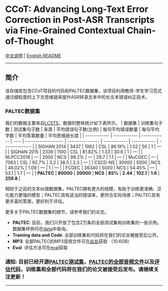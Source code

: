 # CCoT: Advancing Long-Text Error Correction in Post-ASR Transcripts via Fine-Grained Contextual Chain-of-Thought

[中文说明](README.md) | [English README](README_en.md)

---

## 简介

该存储库包含CCoT项目的代码和PALTEC数据集，该项目利用教师-学生学习范式通过细粒度的上下文思维链来提升ASR转录文本中的长文本错误纠正技术。

### PALTEC数据集
我们的数据主要来自[LCSTS](https://aclanthology.org/D15-1229/)，数据的整体统计如下表所示。
| 数据集       | 训练集句子数 | 测试集句子数 | 来源 | 平均错误句子数(比例) | 每句平均错误数量 | 每句平均字数 | 平均答案数量 | 平均思维链长度 |
| ------------ | ------------ | ------------ | ---- | ------------------- | ---------------- | ------------ | ------------ | -------------- |
| SIGHAN 2014  | 3437         | 1062         | CSL  | 86.19%              | 1.52             | 50           | 1            | —              |
| SIGHAN 2015  | 2339         | 1100         | CSL  | 81.82%              | 1.33             | 30.6         | 1            | —              |
| NLPCC2018    | —            | 2000         | NCS  | 99.2%               | —                | 29.7         | 1.1          | —              |
| MuCGEC       | —            | 7063         | CSL  | 92.7%               | 3.2              | 38.5         | 2.3          | —              |
| CSCD-NS      | 30000        | 5000         | NCS  | 46.02%              | 1.09             | —            | 1            | —              |
| FCGEC        | 36340        | 5000         | NCS  | 54.45%              | —                | 53.1         | 1.7          | —              |
| **PALTEC**       | **80000**        | **20000**        | **NCS**  | **85%**                 | **2.44**           | **102.1**        | **1.6**          | **259.8**          |

相较于之前的文本纠错数据集，PALTEC拥有更大的规模，有助于训练更准确、泛化能力更强的模型；PALTEC具有适当的错误率，更符合实际场景；PALTEC具有更丰富的答案，更好利于评估。

更多关于PALTEC数据集的细节，请参考我们的论文。

- **PALTEC**: 目前，我们只开放了包含2万条的全部测试集和训练集的一些示例。数据集样例可在[data](https://github.com/liuliAI/CCoT/tree/main/data)中查询。
- **Training data and Code**: 全部训练集和代码将在我们的论文被接受后公开。
- **MP3**: 全部PALTEC的MP3音频文件可在[此处](https://pan.baidu.com/s/16VJNLRMrAfk05htePZDQQQ?pwd=xmiz)获取 （10.6GB）
- **Eval**: 评估方法可在[eval](https://github.com/liuliAI/CCoT/tree/main/eval)获取

###  **通知**: 目前已经开源[PALTEC测试集](https://github.com/liuliAI/CCoT/tree/main/data)，[PALTEC的全部音频文件](https://pan.baidu.com/s/16VJNLRMrAfk05htePZDQQQ?pwd=xmiz)以及[评估代码](https://github.com/liuliAI/CCoT/tree/main/eval)，训练集和全部代码将在我们的论文被接受后发布。请继续关注更新！
---


